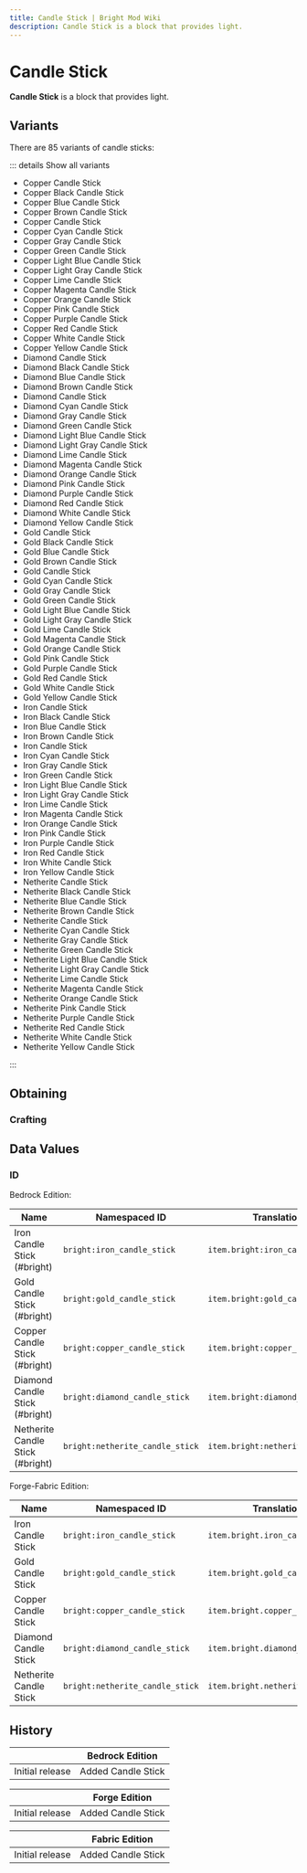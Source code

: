 ```yaml
---
title: Candle Stick | Bright Mod Wiki
description: Candle Stick is a block that provides light.
---
```


# Candle Stick

**Candle Stick** is a block that provides light.

## Variants

There are 85 variants of candle sticks:

::: details Show all variants

- Copper Candle Stick
- Copper Black Candle Stick
- Copper Blue Candle Stick
- Copper Brown Candle Stick
- Copper Candle Stick
- Copper Cyan Candle Stick
- Copper Gray Candle Stick
- Copper Green Candle Stick
- Copper Light Blue Candle Stick
- Copper Light Gray Candle Stick
- Copper Lime Candle Stick
- Copper Magenta Candle Stick
- Copper Orange Candle Stick
- Copper Pink Candle Stick
- Copper Purple Candle Stick
- Copper Red Candle Stick
- Copper White Candle Stick
- Copper Yellow Candle Stick
- Diamond Candle Stick
- Diamond Black Candle Stick
- Diamond Blue Candle Stick
- Diamond Brown Candle Stick
- Diamond Candle Stick
- Diamond Cyan Candle Stick
- Diamond Gray Candle Stick
- Diamond Green Candle Stick
- Diamond Light Blue Candle Stick
- Diamond Light Gray Candle Stick
- Diamond Lime Candle Stick
- Diamond Magenta Candle Stick
- Diamond Orange Candle Stick
- Diamond Pink Candle Stick
- Diamond Purple Candle Stick
- Diamond Red Candle Stick
- Diamond White Candle Stick
- Diamond Yellow Candle Stick
- Gold Candle Stick
- Gold Black Candle Stick
- Gold Blue Candle Stick
- Gold Brown Candle Stick
- Gold Candle Stick
- Gold Cyan Candle Stick
- Gold Gray Candle Stick
- Gold Green Candle Stick
- Gold Light Blue Candle Stick
- Gold Light Gray Candle Stick
- Gold Lime Candle Stick
- Gold Magenta Candle Stick
- Gold Orange Candle Stick
- Gold Pink Candle Stick
- Gold Purple Candle Stick
- Gold Red Candle Stick
- Gold White Candle Stick
- Gold Yellow Candle Stick
- Iron Candle Stick
- Iron Black Candle Stick
- Iron Blue Candle Stick
- Iron Brown Candle Stick
- Iron Candle Stick
- Iron Cyan Candle Stick
- Iron Gray Candle Stick
- Iron Green Candle Stick
- Iron Light Blue Candle Stick
- Iron Light Gray Candle Stick
- Iron Lime Candle Stick
- Iron Magenta Candle Stick
- Iron Orange Candle Stick
- Iron Pink Candle Stick
- Iron Purple Candle Stick
- Iron Red Candle Stick
- Iron White Candle Stick
- Iron Yellow Candle Stick
- Netherite Candle Stick
- Netherite Black Candle Stick
- Netherite Blue Candle Stick
- Netherite Brown Candle Stick
- Netherite Candle Stick
- Netherite Cyan Candle Stick
- Netherite Gray Candle Stick
- Netherite Green Candle Stick
- Netherite Light Blue Candle Stick
- Netherite Light Gray Candle Stick
- Netherite Lime Candle Stick
- Netherite Magenta Candle Stick
- Netherite Orange Candle Stick
- Netherite Pink Candle Stick
- Netherite Purple Candle Stick
- Netherite Red Candle Stick
- Netherite White Candle Stick
- Netherite Yellow Candle Stick

:::

## Obtaining

### Crafting

<ShapedRecipe
a1="iron_ingot" b1="candle" c1=""
a2="iron_ingot" b2="iron_ingot" c2="iron_ingot"
a3="" b3="" c3=""
output="bright:iron_candle_stick"
:count="1"/>

<ShapedRecipe
a1="gold_ingot" b1="candle" c1=""
a2="gold_ingot" b2="gold_ingot" c2="gold_ingot"
a3="" b3="" c3=""
output="bright:gold_candle_stick"
:count="1"/>

<ShapedRecipe
a1="copper_ingot" b1="candle" c1=""
a2="copper_ingot" b2="copper_ingot" c2="copper_ingot"
a3="" b3="" c3=""
output="bright:copper_candle_stick"
:count="1"/>

<ShapedRecipe
a1="diamond" b1="candle" c1=""
a2="diamond" b2="diamond" c2="diamond"
a3="" b3="" c3=""
output="bright:diamond_candle_stick"
:count="1"/>

<ShapelessRecipe
:ingredients="['bright:diamond_candle_stick', 'netherite_ingot']"
output="bright:netherite_candle_stick"
:count="1"/>

## Data Values

### ID

Bedrock Edition:

| Name                             | Namespaced ID                   | Translation Key                      |
| -------------------------------- | ------------------------------- | ------------------------------------ |
| Iron Candle Stick (#bright)      | `bright:iron_candle_stick`      | `item.bright:iron_candle_stick`      |
| Gold Candle Stick (#bright)      | `bright:gold_candle_stick`      | `item.bright:gold_candle_stick`      |
| Copper Candle Stick (#bright)    | `bright:copper_candle_stick`    | `item.bright:copper_candle_stick`    |
| Diamond Candle Stick (#bright)   | `bright:diamond_candle_stick`   | `item.bright:diamond_candle_stick`   |
| Netherite Candle Stick (#bright) | `bright:netherite_candle_stick` | `item.bright:netherite_candle_stick` |

Forge-Fabric Edition:

| Name                   | Namespaced ID                   | Translation Key                      |
| ---------------------- | ------------------------------- | ------------------------------------ |
| Iron Candle Stick      | `bright:iron_candle_stick`      | `item.bright.iron_candle_stick`      |
| Gold Candle Stick      | `bright:gold_candle_stick`      | `item.bright.gold_candle_stick`      |
| Copper Candle Stick    | `bright:copper_candle_stick`    | `item.bright.copper_candle_stick`    |
| Diamond Candle Stick   | `bright:diamond_candle_stick`   | `item.bright.diamond_candle_stick`   |
| Netherite Candle Stick | `bright:netherite_candle_stick` | `item.bright.netherite_candle_stick` |

## History

|                 | Bedrock Edition    |
| --------------- | ------------------ |
| Initial release | Added Candle Stick |

|                 | Forge Edition      |
| --------------- | ------------------ |
| Initial release | Added Candle Stick |

|                 | Fabric Edition     |
| --------------- | ------------------ |
| Initial release | Added Candle Stick |
